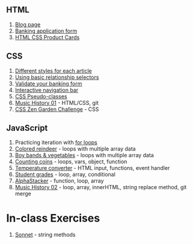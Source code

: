 
## HTML

1. [Blog page](SW_HTML_BLOG.md)
1. [Banking application form](SW_HTML_BANKING_FORM.md)
1. [HTML CSS Product Cards](SW_HTML_CSS__PRODUCT_CARDS.md)

## CSS

1. [Different styles for each article](SW_CSS_ARTICLE_STYLES.md)
1. [Using basic relationship selectors](SW_CSS_RELATIONSHIP_SELECTORS.md)
1. [Validate your banking form](SW_CSS_BANKING_VALIDATE.md)
1. [Interactive navigation bar](SW_CSS_INTERACTIVE_NAVIGATION.md)
1. [CSS Pseudo-classes](SW_CSS_PSEUDOCLASSES.md)
1. [Music History 01](SW_MUSIC_HISTORY_01.md) - HTML/CSS, git
1. [CSS Zen Garden Challenge](SW_CSS_ZEN_GARDEN.md) - CSS

## JavaScript

1. Practicing iteration with [for loops](SW_JS_FOR.md)
1. [Colored reindeer](SW_JS_REINDEER.md) - loops with multiple array data
1. [Boy bands & vegetables](SW_JS_BOYBANDS.md) - loops with multiple array data
1. [Counting coins](SW_JS_COINS.md) - loops, vars, object, function
1. [Temperature converter](SW_JS_CONVERTER.md) - HTML input, functions, event handler 
1. [Student grades](SW_JS_GRADES.md) - loop, array, conditional
1. [AlphaStacker](SW_JS_ALPHASTACKER.md) -  function, loop, array
1. [Music History 02](SW_MUSIC_HISTORY_02.md) - loop, array, innerHTML, string replace method, git merge

# In-class Exercises

1. [Sonnet](SW_JS_SONNET.md) - string methods
